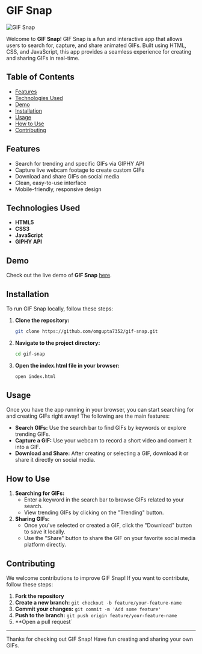 # GIF Snap
![GIF Snap](gifsnap.png)

Welcome to **GIF Snap**! GIF Snap is a fun and interactive app that allows users to search for, capture, and share animated GIFs. Built using HTML, CSS, and JavaScript, this app provides a seamless experience for creating and sharing GIFs in real-time.

## Table of Contents

- [Features](#features)
- [Technologies Used](#technologies-used)
- [Demo](#demo)
- [Installation](#installation)
- [Usage](#usage)
- [How to Use](#how-to-use)
- [Contributing](#contributing)

## Features

- Search for trending and specific GIFs via GIPHY API
- Capture live webcam footage to create custom GIFs
- Download and share GIFs on social media
- Clean, easy-to-use interface
- Mobile-friendly, responsive design

## Technologies Used

- **HTML5**
- **CSS3**
- **JavaScript**
- **GIPHY API**

## Demo

Check out the live demo of **GIF Snap** [here](https://your-gifsnap-url.com).

## Installation

To run GIF Snap locally, follow these steps:

1. **Clone the repository:**

    ```sh
    git clone https://github.com/omgupta7352/gif-snap.git
    ```

2. **Navigate to the project directory:**

    ```sh
    cd gif-snap
    ```

3. **Open the index.html file in your browser:**

    ```sh
    open index.html
    ```

## Usage

Once you have the app running in your browser, you can start searching for and creating GIFs right away! The following are the main features:

- **Search GIFs:** Use the search bar to find GIFs by keywords or explore trending GIFs.
- **Capture a GIF:** Use your webcam to record a short video and convert it into a GIF.
- **Download and Share:** After creating or selecting a GIF, download it or share it directly on social media.

## How to Use

1. **Searching for GIFs:**
   - Enter a keyword in the search bar to browse GIFs related to your search.
   - View trending GIFs by clicking on the "Trending" button.
3. **Sharing GIFs:**
   - Once you've selected or created a GIF, click the "Download" button to save it locally.
   - Use the "Share" button to share the GIF on your favorite social media platform directly.

## Contributing

We welcome contributions to improve GIF Snap! If you want to contribute, follow these steps:

1. **Fork the repository**
2. **Create a new branch:** `git checkout -b feature/your-feature-name`
3. **Commit your changes:** `git commit -m 'Add some feature'`
4. **Push to the branch:** `git push origin feature/your-feature-name`
5. **Open a pull request`

---

Thanks for checking out GIF Snap! Have fun creating and sharing your own GIFs.
